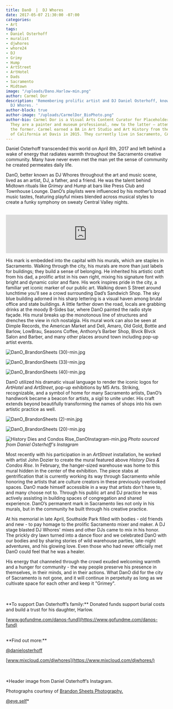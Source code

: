 ```yaml
---
title: DanO  |  DJ Whores
date: 2017-05-07 21:30:00 -07:00
categories:
- Art
tags:
- Daniel Osterhoff
- muralist
- djwhores
- whore24
- DJ
- Grimy
- Hump
- ArtStreet
- ArtHotel
- Dads
- Sacramento
- Midtown
image: "/uploads/Dano.Harlow-min.png"
author: Carmel Dor
description: 'Remembering prolific artist and DJ Daniel Osterhoff, known by many as
  DJ Whores. '
author-block: true
author-image: "/uploads/CarmelDor_BioPhoto.png"
author-bio: Carmel Dor is a Visual Arts Content Curator for Placeholder Magazine.
  They are a painter and museum professional, new to the latter – attempting to navigate
  the former. Carmel earned a BA in Art Studio and Art History from the University
  of California at Davis in 2015. They currently live in Sacramento, CA.
---
```


Daniel Osterhoff transcended this world on April 8th, 2017 and left behind a wake of energy that radiates warmth throughout the Sacramento creative community. Many have never even met the man yet the sense of community he created permeates daily life.

DanO, better known as DJ Whores throughout the art and music scene, lived as an artist, DJ, a father, and a friend. He was the talent behind Midtown rituals like *Grimey* and *Hump* at bars like Press Club and Townhouse Lounge. DanO’s playlists were influenced by his mother’s broad music tastes, featuring playful mixes blended across musical styles to create a funky symphony on sweaty Central Valley nights.

<br /> 
<iframe width="100%" height="120" src="https://www.mixcloud.com/widget/iframe/?feed=https%3A%2F%2Fwww.mixcloud.com%2Fdjwhores%2Fdj-whores-summer-bass-mix-july-2009%2F&hide_cover=1&light=1" frameborder="0"></iframe>
<br />

His mark is embedded into the capital with his murals, which are staples in Sacramento. Walking through the city, his murals are more than just labels for buildings; they build a sense of belonging. He inherited his artistic craft from his dad, a prolific artist in his own right, mixing his signature font with bright and dynamic color and flare. His work inspires pride in the city, a familiar yet iconic marker of our public art. Walking down S Street around lunchtime you’ll see a crowd surrounding Dad’s Sandwich Shop. The sky blue building adorned in his sharp lettering is a visual haven among brutal office and state buildings. A little farther down the road, locals are grabbing drinks at the moody B-Sides bar, where DanO painted the radio style façade. His mural breaks up the monotonous line of structures and drenches the view in rich nostalgia. His mural work can also be seen at Dimple Records, the American Market and Deli, Amaro, Old Gold, Bottle and Barlow, LowBrau, Seasons Coffee, Anthony’s Barber Shop, Blvck Blvck Salon and Barber, and many other places around town including pop-up artist events.

![DanO_BrandonSheets (30)-min.jpg](/uploads/DanO_BrandonSheets%20(30)-min.jpg)

![DanO_BrandonSheets (33)-min.jpg](/uploads/DanO_BrandonSheets%20(33)-min.jpg)

![DanO_BrandonSheets (40)-min.jpg](/uploads/DanO_BrandonSheets%20(40)-min.jpg)

DanO utilized his dramatic visual language to render the iconic logos for *ArtHotel* and *ArtStreet*, pop-up exhibitions by M5 Arts. Striking, recognizable, and a symbol of home for many Sacramento artists, DanO’s handiwork became a beacon for artists, a sigil to unite under. His craft extends beyond beautifully transforming the names of shops into his own artistic practice as well.

![DanO_BrandonSheets (2)-min.jpg](/uploads/DanO_BrandonSheets%20(2)-min.jpg)

![DanO_BrandonSheets (20)-min.jpg](/uploads/DanO_BrandonSheets%20(20)-min.jpg)

![History Dies and Condos Rise_DanOInstagram-min.jpg](/uploads/History%20Dies%20and%20Condos%20Rise_DanOInstagram-min.jpg)
*Photo sourced from Daniel Osterhoff's Instagram*

Most recently with his participation in an *ArtStreet* installation, he worked with artist John Dozier to create the mural featured above *History Dies & Condos Rise*. In February, the hanger-sized warehouse was home to this mural hidden in the center of the exhibition. The piece stabs at gentrification that is currently working its way through Sacramento while honoring the artists that are culture creators in these previously overlooked spaces.
DanO made himself accessible in a way that artists don’t have to, and many choose not to. Through his public art and DJ practice he was actively assisting in building spaces of congregation and shared experience. DanO’s permanent mark in Sacramento lies not only in his murals, but in the community he built through his creative practice. 

At his memorial in late April, Southside Park filled with bodies - old friends and new - to pay homage to the prolific Sacramento mixer and maker. A DJ stage blasted DJ Whores' mixes and other DJs came to mix in his honor. The prickly dry lawn turned into a dance floor and we celebrated DanO with our bodies and by sharing stories of wild warehouse parties, late-night adventures, and his glowing love. Even those who had never officially met DanO could feel that he was a healer.
 
His energy that channeled through the crowd exuded welcoming warmth and a hunger for community - the way people preserve his presence in themselves, in their minds, and in their actions. What DanO did for the city of Sacramento is not gone, and it will continue in perpetuity as long as we cultivate space for each other and keep it "Grimey".

 
<br />
<br />
**To support Dan Osterhoff’s family:**
Donated funds support burial costs and build a  trust for his daughter, Harlow.

[www.gofundme.com/danos-fund](https://www.gofundme.com/danos-fund)

<br />
**Find out more:**

[@danielosterhoff](https://www.instagram.com/danielosterhoff/)

[www.mixcloud.com/djwhores](https://www.mixcloud.com/djwhores/)

<br />
<br />
*Header image from Daniel Osterhoff’s Instagram.

Photographs courtesy of [Brandon Sheets Photography.](http://www.brandonsheetsphotography.com/)

[@eye.self](https://www.instagram.com/eye.self/?hl=en)*
